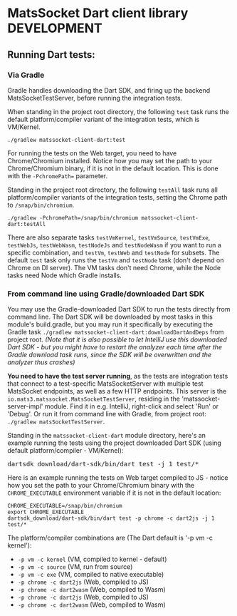 # MatsSocket Dart client library DEVELOPMENT

## Running Dart tests:

### Via Gradle

Gradle handles downloading the Dart SDK, and firing up the backend MatsSocketTestServer, before running the integration
tests.

When standing in the project root directory, the following `test` task runs the default platform/compiler variant of the
integration tests, which is VM/Kernel.
```shell
./gradlew matssocket-client-dart:test
```

For running the tests on the Web target, you need to have Chrome/Chromium installed. Notice how you may set the path
to your Chrome/Chromium binary, if it is not in the default location. This is done with the `-PchromePath=` parameter.

Standing in the project root directory, the following `testAll` task runs all platform/compiler variants of the
integration tests, setting the Chrome path to `/snap/bin/chromium`.

```shell
./gradlew -PchromePath=/snap/bin/chromium matssocket-client-dart:testAll
```

There are also separate tasks `testVmKernel`, `testVmSource`, `testVmExe`, `testWebJs`, `testWebWasm`, `testNodeJs` and
`testNodeWasm` if you want to run a specific combination, and `testVm`, `testWeb` and `testNode` for subsets.
The default `test` task only runs the `testVm` and `testNode` task (don't depend on Chrome on DI server).
The VM tasks don't need Chrome, while the Node tasks need Node which Gradle installs.

### From command line using Gradle/downloaded Dart SDK

You may use the Gradle-downloaded Dart SDK to run the tests directly from command line. The Dart SDK will be downloaded
by most tasks in this module's build.gradle, but you may run it specifically by executing the Gradle task
`./gradlew matssocket-client-dart:downloadDartAndDeps` from project root. _(Note that it is also possible to let
IntelliJ use this downloaded Dart SDK - but you might have to restart the analyzer each time after the Gradle download
task runs, since the SDK will be overwritten and the analyzer thus crashes)_

**You need to have the test server running**, as the tests are integration tests that connect to a test-specific
MatsSocketServer with multiple test MatsSocket endpoints, as well as a few HTTP endpoints.
This server is the `io.mats3.matssocket.MatsSocketTestServer`, residing in the 'matssocket-server-impl'
module. Find it in e.g. IntelliJ, right-click and select 'Run' or 'Debug'. Or run it from command line with Gradle,
from project root: `./gradlew matsSocketTestServer`.

Standing in the `matssocket-client-dart` module directory, here's an example running the tests using the project
downloaded Dart SDK (using default platform/compiler - VM/Kernel):
<pre>
dartsdk_download/dart-sdk/bin/dart test -j 1 test/*</pre>

Here is an example running the tests on Web target compiled to JS - notice how you set the path to your Chrome/Chromium
binary with the `CHROME_EXECUTABLE` environment variable if it is not in the default location:

```shell
CHROME_EXECUTABLE=/snap/bin/chromium
export CHROME_EXECUTABLE
dartsdk_download/dart-sdk/bin/dart test -p chrome -c dart2js -j 1 test/*
```
The platform/compiler combinations are (The Dart default is '-p vm -c kernel'):

* `-p vm -c kernel` (VM, compiled to kernel - default)
* `-p vm -c source` (VM, run from source)
* `-p vm -c exe` (VM, compiled to native executable)
* `-p chrome -c dart2js` (Web, compiled to JS)
* `-p chrome -c dart2wasm` (Web, compiled to Wasm)
* `-p chrome -c dart2js` (Web, compiled to JS)
* `-p chrome -c dart2wasm` (Web, compiled to Wasm)

